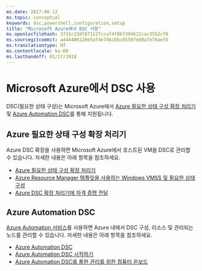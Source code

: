 ```yaml
---
ms.date: 2017-06-12
ms.topic: conceptual
keywords: dsc,powershell,configuration,setup
title: "Microsoft Azure에서 DSC 사용"
ms.openlocfilehash: 3731c33df87112fccaf4f0b7394622cac3552cf0
ms.sourcegitcommit: a444406120e5af4e746cbbc0558fe89a7e78aef6
ms.translationtype: HT
ms.contentlocale: ko-KR
ms.lasthandoff: 01/17/2018
---
```

# <a name="using-dsc-on-microsoft-azure"></a>Microsoft Azure에서 DSC 사용

DSC(필요한 상태 구성)는 Microsoft Azure에서 [Azure 필요한 상태 구성 확장 처리기](https://docs.microsoft.com/azure/virtual-machines/virtual-machines-windows-extensions-dsc-overview) 및 [Azure Automation DSC](https://docs.microsoft.com/azure/automation/automation-dsc-overview)를 통해 지원됩니다.

## <a name="azure-desired-state-configuration-extension-handler"></a>Azure 필요한 상태 구성 확장 처리기

Azure DSC 확장을 사용하면 Microsoft Azure에서 호스트된 VM을 DSC로 관리할 수 있습니다. 자세한 내용은 아래 항목을 참조하세요.

- [Azure 필요한 상태 구성 확장 처리기](https://docs.microsoft.com/azure/virtual-machines/virtual-machines-windows-extensions-dsc-overview)
- [Azure Resource Manager 템플릿을 사용하는 Windows VMSS 및 필요한 상태 구성](https://docs.microsoft.com/azure/virtual-machines/virtual-machines-windows-extensions-dsc-template)
- [Azure DSC 확장 처리기에 자격 증명 전달](https://docs.microsoft.com/azure/virtual-machines/virtual-machines-windows-extensions-dsc-credentials)

## <a name="azure-automation-dsc"></a>Azure Automation DSC

[Azure Automation 서비스](https://azure.microsoft.com/services/automation/)를 사용하면 Azure 내에서 DSC 구성, 리소스 및 관리되는 노드를 관리할 수 있습니다. 자세한 내용은 아래 항목을 참조하세요.

- [Azure Automation DSC](https://docs.microsoft.com/azure/automation/automation-dsc-overview)
- [Azure Automation DSC 시작하기](https://docs.microsoft.com/azure/automation/automation-dsc-getting-started)
- [Azure Automation DSC를 통한 관리를 위한 컴퓨터 온보드](https://docs.microsoft.com/azure/automation/automation-dsc-onboarding)

